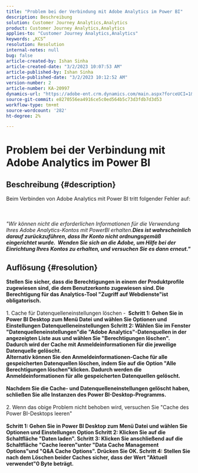 ```yaml
---
title: "Problem bei der Verbindung mit Adobe Analytics im Power BI"
description: Beschreibung
solution: Customer Journey Analytics,Analytics
product: Customer Journey Analytics,Analytics
applies-to: "Customer Journey Analytics,Analytics"
keywords: „KCS“
resolution: Resolution
internal-notes: null
bug: false
article-created-by: Ishan Sinha
article-created-date: "3/2/2023 10:07:53 AM"
article-published-by: Ishan Sinha
article-published-date: "3/2/2023 10:12:52 AM"
version-number: 2
article-number: KA-20997
dynamics-url: "https://adobe-ent.crm.dynamics.com/main.aspx?forceUCI=1&pagetype=entityrecord&etn=knowledgearticle&id=a0275516-e2b8-ed11-83fe-6045bd0065f9"
source-git-commit: e8270556ea4916ce5c0ed564b5c73d3fdb7d3d53
workflow-type: tm+mt
source-wordcount: '282'
ht-degree: 2%

---
```


# Problem bei der Verbindung mit Adobe Analytics im Power BI

## Beschreibung {#description}

Beim Verbinden von Adobe Analytics mit Power BI tritt folgender Fehler auf:<br><br> <br><br>*&quot;Wir können nicht die erforderlichen Informationen für die Verwendung Ihres Adobe Analytics-Kontos mit PowerBI erhalten.<b>Dies ist wahrscheinlich darauf zurückzuführen, dass Ihr Konto nicht ordnungsgemäß eingerichtet wurde.  Wenden Sie sich an die Adobe, um Hilfe bei der Einrichtung Ihres Kontos zu erhalten, und versuchen Sie es dann erneut.&quot;*

## Auflösung {#resolution}

Stellen Sie sicher, dass die Berechtigungen in einem der Produktprofile zugewiesen sind, die dem Benutzerkonto zugewiesen sind. Die Berechtigung für das Analytics-Tool &quot;Zugriff auf Webdienste&quot;ist obligatorisch.<br> <br></b>1. Cache für Datenquelleneinstellungen löschen - <b>
Schritt 1: Gehen Sie in Power BI Desktop zum Menü Datei und wählen Sie Optionen und Einstellungen Datenquelleneinstellungen Schritt 2: Wählen Sie im Fenster &quot;Datenquelleneinstellungen&quot;die &quot;Adobe Analytics&quot;-Datenquellen in der angezeigten Liste aus und wählen Sie &quot;Berechtigungen löschen&quot;. Dadurch wird der Cache mit Anmeldeinformationen für die jeweilige Datenquelle gelöscht.<br>
Alternativ können Sie den Anmeldeinformationen-Cache für alle gespeicherten Datenquellen löschen, indem Sie auf die Option &quot;Alle Berechtigungen löschen&quot;klicken. Dadurch werden die Anmeldeinformationen für alle gespeicherten Datenquellen gelöscht.<br> <br>Nachdem Sie die Cache- und Datenquelleneinstellungen gelöscht haben, schließen Sie alle Instanzen des Power BI-Desktop-Programms.<br> <br></b>2. Wenn das obige Problem nicht behoben wird, versuchen Sie &quot;Cache des Power BI-Desktops leeren&quot;<b><br> <br>Schritt 1: Gehen Sie in Power BI Desktop zum Menü Datei und wählen Sie Optionen und Einstellungen Option Schritt 2: Klicken Sie auf die Schaltfläche &quot;Daten laden&quot;.
Schritt 3: Klicken Sie anschließend auf die Schaltfläche &quot;Cache leeren&quot;unter &quot;Data Cache Management Options&quot;und &quot;Q&amp;A Cache Options&quot;. Drücken Sie OK.
Schritt 4: Stellen Sie nach dem Löschen beider Caches sicher, dass der Wert &quot;Aktuell verwendet&quot;0 Byte beträgt.<br>



